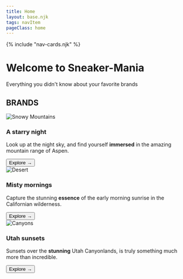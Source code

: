 ```yaml
---
title: Home
layout: base.njk
tags: navItem
pageClass: home
---
```

{% include "nav-cards.njk" %}
<div class="banner"> 
            <h1>Welcome to Sneaker-Mania</h1>
            <p>Everything you didn't know about your favorite brands</p>
            <!-- <a href="index.html">Etiam posuere</a> -->
        </div>
</div>
 
<section class="grid">
  <h2 class="section-head">BRANDS</h2>
    <article class="card">
      <div class="card__img"><img src="https://images.unsplash.com/photo-1519681393784-d120267933ba?ixlib=rb-1.2.1&amp;ixid=eyJhcHBfaWQiOjEyMDd9&amp;auto=format&amp;fit=crop&amp;w=2250&amp;q=80" alt="Snowy Mountains"></div>
      <div class="card__content">
        <h1 class="card__header">A starry night</h1>
        <p class="card__text">Look up at the night sky, and find yourself <strong>immersed</strong> in the amazing mountain range of Aspen. </p>
        <button class="card__btn">Explore <span>&rarr;</span></button>
      </div>
    </article>

<article class="card">
      <div class="card__img"><img src="https://images.unsplash.com/photo-1485160497022-3e09382fb310?ixlib=rb-1.2.1&amp;ixid=eyJhcHBfaWQiOjEyMDd9&amp;auto=format&amp;fit=crop&amp;w=2250&amp;q=80" alt="Desert"></div>
      <div class="card__content">
        <h1 class="card__header">Misty mornings</h1>
        <p class="card__text">Capture the stunning <strong>essence</strong> of the early morning sunrise in the Californian wilderness.</p>
        <button class="card__btn">Explore <span>&rarr;</span></button>
      </div>
    </article>

<article class="card">
      <div class="card__img"><img src="https://images.unsplash.com/photo-1506318164473-2dfd3ede3623?ixlib=rb-1.2.1&amp;ixid=eyJhcHBfaWQiOjEyMDd9&amp;auto=format&amp;fit=crop&amp;w=3300&amp;q=80" alt="Canyons"></div>
      <div class="card__content">
        <h1 class="card__header">Utah sunsets</h1>
        <p class="card__text">Sunsets over the <strong>stunning</strong> Utah Canyonlands, is truly something much more than incredible.</p>
        <button class="card__btn">Explore <span>&rarr;</span></button>
      </div>
    </article>
 </section>



